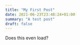 ```yaml
---
title: "My First Post"
date: 2021-06-23T23:48:24+01:00
summary: "A test post"
draft: false
---
```


Does this even load?
